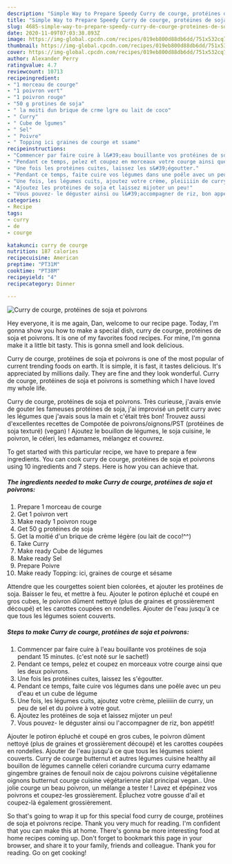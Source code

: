 ```yaml
---
description: "Simple Way to Prepare Speedy Curry de courge, protéines de soja et poivrons"
title: "Simple Way to Prepare Speedy Curry de courge, protéines de soja et poivrons"
slug: 4685-simple-way-to-prepare-speedy-curry-de-courge-proteines-de-soja-et-poivrons
date: 2020-11-09T07:03:38.893Z
image: https://img-global.cpcdn.com/recipes/019eb800d88db6dd/751x532cq70/curry-de-courge-proteines-de-soja-et-poivrons-photo-principale-de-la-recette.jpg
thumbnail: https://img-global.cpcdn.com/recipes/019eb800d88db6dd/751x532cq70/curry-de-courge-proteines-de-soja-et-poivrons-photo-principale-de-la-recette.jpg
cover: https://img-global.cpcdn.com/recipes/019eb800d88db6dd/751x532cq70/curry-de-courge-proteines-de-soja-et-poivrons-photo-principale-de-la-recette.jpg
author: Alexander Perry
ratingvalue: 4.7
reviewcount: 10713
recipeingredient:
- "1 morceau de courge"
- "1 poivron vert"
- "1 poivron rouge"
- "50 g protines de soja"
- " la moiti dun brique de crme lgre ou lait de coco"
- " Curry"
- " Cube de lgumes"
- " Sel"
- " Poivre"
- " Topping ici graines de courge et ssame"
recipeinstructions:
- "Commencer par faire cuire à l&#39;eau bouillante vos protéines de soja pendant 15 minutes. (c&#39;est noté sur le sachet!)"
- "Pendant ce temps, pelez et coupez en morceaux votre courge ainsi que les deux poivrons."
- "Une fois les protéines cuites, laissez les s&#39;égoutter."
- "Pendant ce temps, faite cuire vos légumes dans une poêle avec un peu d&#39;eau et un cube de légume"
- "Une fois, les légumes cuits, ajoutez votre crème, pleiiiiin de curry, un peu de sel et du poivre à votre gout."
- "Ajoutez les protéines de soja et laissez mijoter un peu!"
- "Vous pouvez- le déguster ainsi ou l&#39;accompagner de riz, bon appétit!"
categories:
- Recipe
tags:
- curry
- de
- courge

katakunci: curry de courge 
nutrition: 187 calories
recipecuisine: American
preptime: "PT31M"
cooktime: "PT38M"
recipeyield: "4"
recipecategory: Dinner

---
```



![Curry de courge, protéines de soja et poivrons](https://img-global.cpcdn.com/recipes/019eb800d88db6dd/751x532cq70/curry-de-courge-proteines-de-soja-et-poivrons-photo-principale-de-la-recette.jpg)

Hey everyone, it is me again, Dan, welcome to our recipe page. Today, I'm gonna show you how to make a special dish, curry de courge, protéines de soja et poivrons. It is one of my favorites food recipes. For mine, I'm gonna make it a little bit tasty. This is gonna smell and look delicious.

Curry de courge, protéines de soja et poivrons is one of the most popular of current trending foods on earth. It is simple, it is fast, it tastes delicious. It's appreciated by millions daily. They are fine and they look wonderful. Curry de courge, protéines de soja et poivrons is something which I have loved my whole life.

Curry de courge, protéines de soja et poivrons. Très curieuse, j&#39;avais envie de gouter les fameuses protéines de soja, j&#39;ai improvisé un petit curry avec les légumes que j&#39;avais sous la main et c&#39;était très bon! Trouvez aussi d&#39;excellentes recettes de Compotée de poivrons/oignons/PST (protéines de soja texturé) (vegan) ! Ajoutez le bouillon de légumes, le soja cuisine, le poivron, le céleri, les edamames, mélangez et couvrez.


To get started with this particular recipe, we have to prepare a few ingredients. You can cook curry de courge, protéines de soja et poivrons using 10 ingredients and 7 steps. Here is how you can achieve that.

<!--inarticleads1-->

##### The ingredients needed to make Curry de courge, protéines de soja et poivrons:

1. Prepare 1 morceau de courge
1. Get 1 poivron vert
1. Make ready 1 poivron rouge
1. Get 50 g protéines de soja
1. Get  la moitié d&#39;un brique de crème légère (ou lait de coco!^^)
1. Take  Curry
1. Make ready  Cube de légumes
1. Make ready  Sel
1. Prepare  Poivre
1. Make ready  Topping: ici, graines de courge et sésame


Attendre que les courgettes soient bien colorées, et ajouter les protéines de soja. Baisser le feu, et mettre à feu. Ajouter le potiron épluché et coupé en gros cubes, le poivron dûment nettoyé (plus de graines et grossièrement découpé) et les carottes coupées en rondelles. Ajouter de l&#39;eau jusqu&#39;à ce que tous les légumes soient couverts. 

<!--inarticleads2-->

##### Steps to make Curry de courge, protéines de soja et poivrons:

1. Commencer par faire cuire à l&#39;eau bouillante vos protéines de soja pendant 15 minutes. (c&#39;est noté sur le sachet!)
1. Pendant ce temps, pelez et coupez en morceaux votre courge ainsi que les deux poivrons.
1. Une fois les protéines cuites, laissez les s&#39;égoutter.
1. Pendant ce temps, faite cuire vos légumes dans une poêle avec un peu d&#39;eau et un cube de légume
1. Une fois, les légumes cuits, ajoutez votre crème, pleiiiiin de curry, un peu de sel et du poivre à votre gout.
1. Ajoutez les protéines de soja et laissez mijoter un peu!
1. Vous pouvez- le déguster ainsi ou l&#39;accompagner de riz, bon appétit!


Ajouter le potiron épluché et coupé en gros cubes, le poivron dûment nettoyé (plus de graines et grossièrement découpé) et les carottes coupées en rondelles. Ajouter de l&#39;eau jusqu&#39;à ce que tous les légumes soient couverts. Curry de courge butternut et autres légumes cuisine healthy ail bouillon de légumes cannelle céleri coriandre curcuma curry edamame gingembre graines de fenouil noix de cajou poivrons cuisine végétalienne oignons butternut courge cuisine végétarienne plat principal vegan.. Une jolie courge un beau poivron, un mélange a tester ! Lavez et épépinez vos poivrons et coupez-les grossièrement. Épluchez votre gousse d&#39;ail et coupez-là également grossièrement. 

So that's going to wrap it up for this special food curry de courge, protéines de soja et poivrons recipe. Thank you very much for reading. I'm confident that you can make this at home. There's gonna be more interesting food at home recipes coming up. Don't forget to bookmark this page in your browser, and share it to your family, friends and colleague. Thank you for reading. Go on get cooking!

